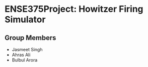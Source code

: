 # ENSE375Project: Howitzer Firing Simulator



## Group Members
- Jasmeet Singh
- Ahras Ali
- Bulbul Arora


